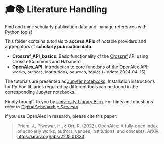 # 🎓📚 Literature Handling

Find and mine scholarly publication data and manage references with Python tools!

This folder contains tutorials to **access APIs** of notable providers and aggregators of **scholarly publication data**.

* **Crossref_API_basics**: Basic functionality of the [Crossref](https://www.crossref.org/) API using CrossrefCommons and Habanero
* **OpenAlex_API**: Introduction to core functions of the [OpenAlex](https://docs.openalex.org/) API: works, authors, institutions, sources, topics (Update 2024-04-15)


The tutorials are presented as [Jupyter notebooks](http://jupyter.org). Installation instructions for Python libraries required by different tools can be found in the corresponding Jupyter notebooks.

Kindly brought to you by [University Library Bern](https://www.ub.unibe.ch/ub/index_eng.html). For hints and questions refer to [Digital Scholarship Services](https://www.ub.unibe.ch/services/digital_scholarship/index_eng.html).


If you use OpenAlex in research, please cite this paper:

> Priem, J., Piwowar, H., & Orr, R. (2022). OpenAlex: A fully-open index of scholarly works, authors, venues, institutions, and concepts. ArXiv. https://arxiv.org/abs/2205.01833
